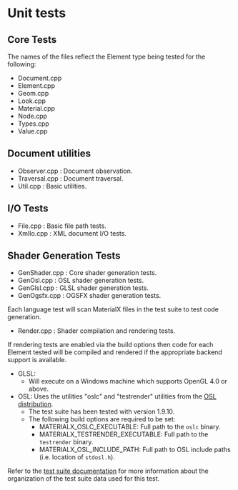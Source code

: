 # Unit tests

## Core Tests

The names of the files reflect the Element type being tested for the following:

-   Document.cpp
-   Element.cpp
-   Geom.cpp
-   Look.cpp
-   Material.cpp
-   Node.cpp
-   Types.cpp
-   Value.cpp

## Document utilities
-   Observer.cpp : Document observation.
-   Traversal.cpp : Document traversal.
-   Util.cpp : Basic utilities.

## I/O Tests

-   File.cpp : Basic file path tests.
-   XmlIo.cpp : XML document I/O tests.

## Shader Generation Tests

-   GenShader.cpp : Core shader generation tests.
-   GenOsl.cpp : OSL shader generation tests.
-   GenGlsl.cpp : GLSL shader generation tests.
-   GenOgsfx.cpp : OGSFX shader generation tests.

Each language test will scan MaterialX files in the test suite to test code generation.

-   Render.cpp : Shader compilation and rendering tests.

If rendering tests are enabled via the build options then code for each Element tested will be compiled and rendered if the appropriate backend support is available.
-   GLSL:
    -   Will execute on a Windows machine which supports OpenGL 4.0 or above.
-   OSL: Uses the utilities "oslc" and "testrender" utilities from the
    [OSL distribution](https://github.com/imageworks/OpenShadingLanguage).
    -   The test suite has been tested with version 1.9.10.
    -   The following build options are required to be set:
        -   MATERIALX_OSLC_EXECUTABLE: Full path to the `oslc` binary.
        -   MATERIALX_TESTRENDER_EXECUTABLE: Full path to the `testrender` binary.
        -   MATERIALX_OSL_INCLUDE_PATH: Full path to OSL include paths (i.e. location of `stdosl.h`).

Refer to the [test suite documentation](../../documents/TestSuite) for more information about the organization of the test suite data used for this test.
